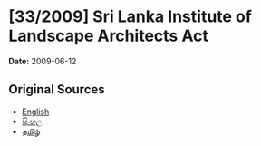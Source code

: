 # [33/2009] Sri Lanka Institute of Landscape Architects Act

**Date:** 2009-06-12

## Original Sources

- [English](https://documents.gov.lk/view/acts/2009/6/33-2009_E.pdf)
- [සිංහල](https://documents.gov.lk/view/acts/2009/6/33-2009_S.pdf)
- [தமிழ்](https://documents.gov.lk/view/acts/2009/6/33-2009_T.pdf)

